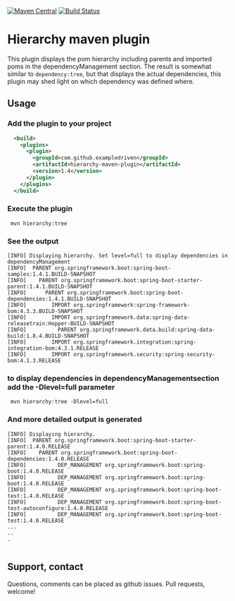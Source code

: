 [![Maven Central](https://maven-badges.herokuapp.com/maven-central/com.github.exampledriven/hierarchy-maven-plugin/badge.svg)](https://maven-badges.herokuapp.com/com.github.exampledriven/hierarchy-maven-plugin/rsql-parser)
[![Build Status](https://travis-ci.org/ExampleDriven/hierarchy-maven-plugin.svg?branch=master)](https://travis-ci.org/ExampleDriven/hierarchy-maven-plugin)

# Hierarchy maven plugin

This plugin displays the pom hierarchy including parents and imported poms in the dependencyManagement section. The result is somewhat similar to ``` dependency:tree ```, but that displays the actual dependencies, this plugin may shed light on which dependency was defined where.

## Usage

### Add the plugin to your project
```xml
  <build>
    <plugins>
      <plugin>
        <groupId>com.github.exampledriven</groupId>
        <artifactId>hierarchy-maven-plugin</artifactId>
        <version>1.4</version>
      </plugin>
    </plugins>
  </build>
```
### Execute the plugin

```shell
 mvn hierarchy:tree
```

### See the output 

```shell
[INFO] Displaying hierarchy. Set level=full to display dependencies in dependencyManagement
[INFO]  PARENT org.springframework.boot:spring-boot-samples:1.4.1.BUILD-SNAPSHOT
[INFO]    PARENT org.springframework.boot:spring-boot-starter-parent:1.4.1.BUILD-SNAPSHOT
[INFO]      PARENT org.springframework.boot:spring-boot-dependencies:1.4.1.BUILD-SNAPSHOT
[INFO]        IMPORT org.springframework:spring-framework-bom:4.3.3.BUILD-SNAPSHOT
[INFO]        IMPORT org.springframework.data:spring-data-releasetrain:Hopper-BUILD-SNAPSHOT
[INFO]          PARENT org.springframework.data.build:spring-data-build:1.8.4.BUILD-SNAPSHOT
[INFO]        IMPORT org.springframework.integration:spring-integration-bom:4.3.1.RELEASE
[INFO]        IMPORT org.springframework.security:spring-security-bom:4.1.3.RELEASE

```

### to display dependencies in dependencyManagementsection add the -Dlevel=full parameter 

```shell
 mvn hierarchy:tree -Dlevel=full
```
### And more detailed output is generated

```shell
[INFO] Displaying hierarchy.
[INFO]  PARENT org.springframework.boot:spring-boot-starter-parent:1.4.0.RELEASE
[INFO]    PARENT org.springframework.boot:spring-boot-dependencies:1.4.0.RELEASE
[INFO]          DEP_MANAGEMENT org.springframework.boot:spring-boot:1.4.0.RELEASE
[INFO]          DEP_MANAGEMENT org.springframework.boot:spring-boot:1.4.0.RELEASE
[INFO]          DEP_MANAGEMENT org.springframework.boot:spring-boot-test:1.4.0.RELEASE
[INFO]          DEP_MANAGEMENT org.springframework.boot:spring-boot-test-autoconfigure:1.4.0.RELEASE
[INFO]          DEP_MANAGEMENT org.springframework.boot:spring-boot-test:1.4.0.RELEASE
...
..
.


```


## Support, contact
Questions, comments can be placed as github issues. Pull requests, welcome!
